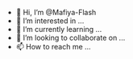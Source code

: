 - 👋 Hi, I’m @Mafiya-Flash
- 👀 I’m interested in ...
- 🌱 I’m currently learning ...
- 💞️ I’m looking to collaborate on ...
- 📫 How to reach me ...

<!---
Mafiya-Flash/Mafiya-Flash is a ✨ special ✨ repository because its `README.md` (this file) appears on your GitHub profile.
You can click the Preview link to take a look at your change
Flash->>Hello🤗 Buddy
